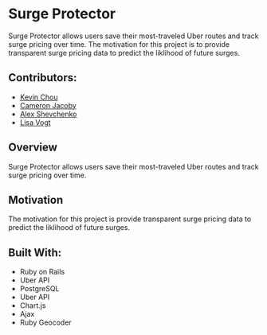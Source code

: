 Surge Protector
==============

Surge Protector allows users save their most-traveled Uber routes and track surge pricing over time. The motivation for this project is to provide transparent surge pricing data to predict the liklihood of future surges.

## Contributors:

* [Kevin Chou](https://github.com/PAUCHOU)
* [Cameron Jacoby](https://github.com/cameronjacoby)
* [Alex Shevchenko](https://github.com/alexshev91)
* [Lisa Vogt](https://github.com/lisavogtsf)

## Overview

Surge Protector allows users save their most-traveled Uber routes and track surge pricing over time.

## Motivation

The motivation for this project is provide transparent surge pricing data to predict the liklihood of future surges.

## Built With:

* Ruby on Rails
* Uber API
* PostgreSQL
* Uber API
* Chart.js
* Ajax
* Ruby Geocoder